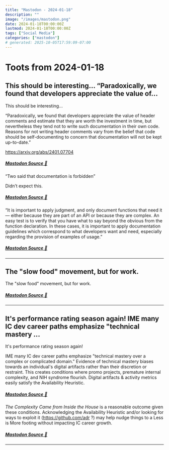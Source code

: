 ```yaml
---
title: "Mastodon - 2024-01-18"
description: ""
image: "/images/mastodon.png"
date: 2024-01-18T00:00:00Z
lastmod: 2024-01-18T00:00:00Z
tags: ["Social Media"]
categories: ["mastodon"]
# generated: 2025-10-05T17:59:09-07:00
---
```


# Toots from 2024-01-18

## This should be interesting…  “Paradoxically, we found that developers appreciate the value of...

This should be interesting…

“Paradoxically, we found that developers appreciate the value of header comments and estimate that they are worth the investment in time, but nevertheless they tend not to write such documentation in their own code. Reasons for not writing header comments vary from the belief that code should be self-documenting to concern that documentation will not be kept up-to-date.”

<https://arxiv.org/abs/2401.07704>

##### [Mastodon Source 🐘](https://hachyderm.io/@mweagle/111779559086596508)

“Two said that documentation is forbidden”

Didn’t expect this.

##### [Mastodon Source 🐘](https://hachyderm.io/@mweagle/111779670710714483)

“It is important to apply judgment, and only document functions that need it — either because they are part of an API or because they are complex. An easy test is to verify that you have what to say beyond the obvious from the function declaration. In these cases, it is important to apply documentation guidelines which correspond to what developers want and need, especially regarding the provision of examples of usage.”

##### [Mastodon Source 🐘](https://hachyderm.io/@mweagle/111779869656727403)

---

## The "slow food" movement, but for work.

The "slow food" movement, but for work.

##### [Mastodon Source 🐘](https://hachyderm.io/@mweagle/111779138275809297)

---

## It's performance rating season again!  IME many IC dev career paths emphasize "technical mastery ...

It's performance rating season again!

IME many IC dev career paths emphasize "technical mastery over a complex or complicated domain." Evidence of technical mastery biases towards an individual's digital artifacts rather than their discretion or restraint. This creates conditions where promo projects, premature internal complexity, and NIH syndrome flourish. Digital artifacts & activity metrics easily satisfy the Availability Heuristic.

##### [Mastodon Source 🐘](https://hachyderm.io/@mweagle/111778075931994441)

_The Complexity Came from Inside the House_ is a reasonable outcome given these conditions. Acknowledging the Availability Heuristic and/or looking for ways to exploit it (<https://github.com/adr> ?) may help nudge things to a Less is More footing without impacting IC career growth.

##### [Mastodon Source 🐘](https://hachyderm.io/@mweagle/111778078004737308)

---

